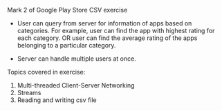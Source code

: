 Mark 2 of Google Play Store CSV exercise

- User can query from server for information of apps based on categories. For example, user can find the app with highest rating for each category. OR user can find the average rating of the apps belonging to a particular category. 

- Server can handle multiple users at once.

Topics covered in exercise:
1. Multi-threaded Client-Server Networking
2. Streams
3. Reading and writing csv file
